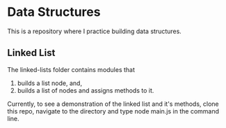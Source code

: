 # Data Structures

This is a repository where I practice building data structures.

## Linked List 
The linked-lists folder contains modules that <ol><li> builds a list node, and,</li> <li>builds a list of nodes and assigns methods to it.</li></ol> Currently, to see a demonstration of the linked list and it's methods, clone this repo, navigate to the directory and type node main.js in the command line.